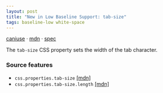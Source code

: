 ```yaml
---
layout: post
title: "New in Low Baseline Support: tab-size"
tags: baseline-low white-space
---
```


[caniuse](https://caniuse.com/?search=tab-size) · [mdn](https://developer.mozilla.org/en-US/search?q=tab-size) · [spec](https://drafts.csswg.org/css-text-4/#tab-size-property)

The `tab-size` CSS property sets the width of the tab character.

### Source features

- ``css.properties.tab-size`` [[mdn]](https://developer.mozilla.org/en-US/search?q=css.properties.tab-size)
- ``css.properties.tab-size.length`` [[mdn]](https://developer.mozilla.org/en-US/search?q=css.properties.tab-size.length)
